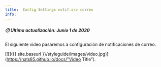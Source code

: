 ```yaml
---
title:  Config Settings notif.srv correo
info:
---
```


##### 🕐 Ultima actualización: Junio 1 de 2020


El siguiente video pasaremos a configuración de notificaciones de correo.

[![]({{ site.baseurl }}/styleguide/images/video.jpg)](https://nats85.github.io/docs/"Video Title").
